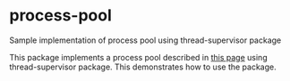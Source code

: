 # process-pool
Sample implementation of process pool using thread-supervisor package

This package implements a process pool described in [this page](https://learnyousomeerlang.com/building-applications-with-otp#a-pool-of-processes)
using thread-supervisor package.  This demonstrates how to use the package.
